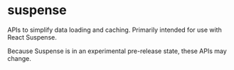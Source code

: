 # suspense
APIs to simplify data loading and caching. Primarily intended for use with React Suspense.

Because Suspense is in an experimental pre-release state, these APIs may change.